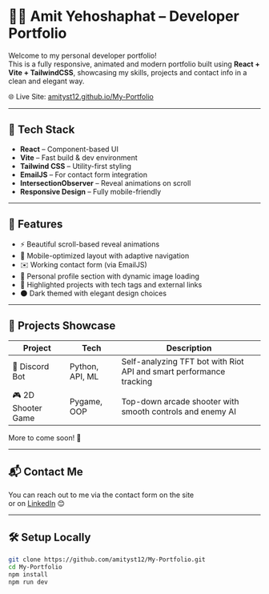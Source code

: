 # 👨‍💻 Amit Yehoshaphat – Developer Portfolio

Welcome to my personal developer portfolio!  
This is a fully responsive, animated and modern portfolio built using **React + Vite + TailwindCSS**, showcasing my skills, projects and contact info in a clean and elegant way.

🌐 Live Site: [amityst12.github.io/My-Portfolio](https://amityst12.github.io/My-Portfolio)

---

## 🚀 Tech Stack

- **React** – Component-based UI  
- **Vite** – Fast build & dev environment  
- **Tailwind CSS** – Utility-first styling  
- **EmailJS** – For contact form integration  
- **IntersectionObserver** – Reveal animations on scroll  
- **Responsive Design** – Fully mobile-friendly  

---

## 📂 Features

- ⚡ Beautiful scroll-based reveal animations  
- 📱 Mobile-optimized layout with adaptive navigation  
- ✉️ Working contact form (via EmailJS)  
- 📸 Personal profile section with dynamic image loading  
- 💼 Highlighted projects with tech tags and external links  
- 🌑 Dark themed with elegant design choices

---

## 🧠 Projects Showcase

| Project | Tech | Description |
|--------|------|-------------|
| 🤖 Discord Bot | Python, API, ML | Self-analyzing TFT bot with Riot API and smart performance tracking |
| 🎮 2D Shooter Game | Pygame, OOP | Top-down arcade shooter with smooth controls and enemy AI |

More to come soon! 🚀

---

## 📬 Contact Me

You can reach out to me via the contact form on the site  
or on [LinkedIn](https://www.linkedin.com/in/amit-yehoshaphat/) 😊

---

## 🛠️ Setup Locally

```bash
git clone https://github.com/amityst12/My-Portfolio.git
cd My-Portfolio
npm install
npm run dev
